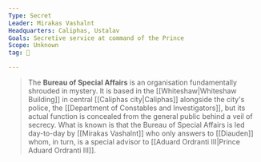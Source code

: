 ```yaml
---
Type: Secret
Leader: Mirakas Vashalnt
Headquarters: Caliphas, Ustalav
Goals: Secretive service at command of the Prince
Scope: Unknown
tag: 👥

---
```


> The **Bureau of Special Affairs** is an organisation fundamentally shrouded in mystery. It is based in the [[Whiteshaw|Whiteshaw Building]] in central [[Caliphas city|Caliphas]] alongside the city's police, the [[Department of Constables and Investigators]], but its actual function is concealed from the general public behind a veil of secrecy. What is known is that the Bureau of Special Affairs is led day-to-day by [[Mirakas Vashalnt]] who only answers to [[Diauden]] whom, in turn, is a special advisor to [[Aduard Ordranti III|Prince Aduard Ordranti III]].








